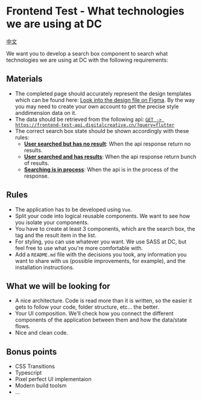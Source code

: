 # Frontend Test - What technologies we are using at DC

[中文](./README-ZH.md)

We want you to develop a search box component to search what technologies we are using at DC with the following requirements:

## Materials

- The completed page should accurately represent the design templates which can be found here: [Look into the design file on Figma](https://www.figma.com/file/mcHQ3hMUG0fmgWVh6QPUlv/Frontend-test-What-technologies-we-are-using-at-DC?node-id=71%3A377). By the way you may need to create your own account to get the precise style anddimension data on it.
- The data should be retrieved from the following api: [`GET -> https://frontend-test-api.digitalcreative.cn/?query=flutter`](https://frontend-test-api.digitalcreative.cn/?query=flutter)
- The correct search box state should be shown accordingly with these rules:
  - [**User searched but has no result**](./assets/examples/no-result.png): When the api response return no results.
  - [**User searched and has results**](./assets/examples/has-results.png): When the api response return bunch of results.
  - [**Searching is in process**](./assets/examples/searching.png): When the api is in the process of the response.
    

## Rules

- The application has to be developed using `Vue`.
- Split your code into logical reusable components. We want to see how you isolate your components.
- You have to create at least 3 components, which are the search box, the tag and the result item in the list.
- For styling, you can use whatever you want. We use SASS at DC, but feel free to use what you're more comfortable with.
- Add a `README.md` file with the decisions you took, any information you want to share with us (possible improvements, for example), and the installation instructions.

## What we will be looking for

- A nice architecture. Code is read more than it is written, so the easier it gets to follow your code, folder structure, etc... the better.
- Your UI composition. We'll check how you connect the different components of the application between them and how the data/state flows.
- Nice and clean code.

## Bonus points

- CSS Transitions
- Typescript
- Pixel perfect UI implementaion
- Modern build toolsm
- ...
